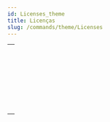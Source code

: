 ```yaml
---
id: Licenses_theme
title: Licenças
slug: /commands/theme/Licenses
---
```


|                                                                                                                         |
| ----------------------------------------------------------------------------------------------------------------------- |
| [<!-- INCLUDE #_command_.CHANGE LICENSES.Syntax -->](../../commands-legacy/change-licenses.md)<br/>                     |
| [<!-- INCLUDE #_command_.Create deployment license.Syntax -->](../../commands-legacy/create-deployment-license.md)<br/> |
| [<!-- INCLUDE #_command_.Is license available.Syntax -->](../../commands-legacy/is-license-available.md)<br/>           |
| [<!-- INCLUDE #_command_.License info.Syntax -->](../../commands/license-info.md)<br/>                                  |
| [<!-- INCLUDE #_command_.License usage.Syntax -->](../../commands-legacy/license-usage.md)<br/>                         |
| [<!-- INCLUDE #_command_.Refresh license.Syntax -->](../../commands-legacy/refresh-license.md)<br/>                     |
